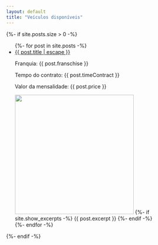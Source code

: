 ```yaml
---
layout: default
title: "Veículos disponíveis"
---
```


{%- if site.posts.size > 0 -%}
  <ul class="post-list">
    {%- for post in site.posts -%}
    <li>
      <a class="post-link" href="{{ post.url | relative_url }}">
        {{ post.title | escape }}
      </a>
      <p>Franquia: {{ post.franschise }}</p>
      <p>Tempo do contrato: {{ post.timeContract }}</p>
      <p>Valor da mensalidade: {{ post.price }}</p>
      <img src="{{ post.photo }}" width="322" />
      {%- if site.show_excerpts -%}
        {{ post.excerpt }}
      {%- endif -%}
    </li>
    {%- endfor -%}
  </ul>
{%- endif -%}